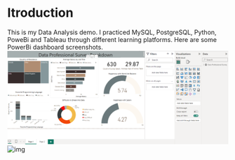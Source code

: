 # Itroduction
This is my Data Analysis demo.
I practiced MySQL, PostgreSQL, Python, PoweBi and Tableau through different learning platforms. 
Here are some PowerBi dashboard screenshots.
![img](https://github.com/KRPat01/DataAnalysisdemo/blob/main/PowerBI/Data%20Professional%20Survey%20Pg1.png)
![img]()
